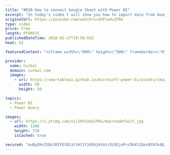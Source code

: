 ```yaml
---
title: "#D30 How to connect Google Sheet with Power BI"
excerpt: "In today’s video I will show you how to import data from Google sheets/ Google Docs into Power BI.  Link to the pbix file: Go to our Download Center: https://curbal.com/donwload-center and select community downloads and get #30.  Link to github: https://github.com/ruthpozuelo/Power-BI-functions-and-scripts"
originalUrl: https://youtube.com/watch?v=2hFCeduIP6k
type: video
price: Free
length: PT5M37S
publishedDateTime: 2018-02-27T19:56:55Z
heat: 52

featuredContent: "<iframe width=\"800\" height=\"500\" frameborder=\"0\" src=\"https://www.youtube.com/embed/2hFCeduIP6k\" allow=\"accelerometer; autoplay; encrypted-media; gyroscope; picture-in-picture\" allowfullscreen></iframe>"

provider:
  name: Curbal
  domain: curbal.com
  images:
    - url: https://smartableai.github.io/microsoft-power-bi/assets/images/organizations/curbal.com-50x50.jpg
      width: 50
      height: 50

topics:
  - Power BI
  - Power Query

images:
  - url: https://i.ytimg.com/vi/2hFCeduIP6k/maxresdefault.jpg
    width: 1280
    height: 720
    isCached: true

secured: "ouByEHv25QnJRIFEtDCaltHl1YjKE6jkVots3USEjoPrcDK4l2QesNYUCk48/bAjyVm8bG4pZRYFM3ecsJN4WMWrDr9gn/dGSvmTgx0RMdoDMWJmUfHUZzWiOVXGO+55TIb5f4WhSYux+GWifpDfODHsIwBuP0Grqv3ztzf/fUvbe28WzOEyjfQgeRFCj8ez63PYY5Q4aybS9LG4erOV009iATkL1cr2hgErdyJBCp2uiTr74IalghnBrz13xxunX8EC05Y1X09r2HmJfoptnHze9I4IsaJj6kcFkMD1dSDBg4Y3MXmNo2CYchkgSs4y2ouq8j3cvLHT1cjmeaGGuCYuvtwme9bkWfwS7x14dmizbjY/aeHHgRJMTrH4SOfKoENiXEz7FblPP1J3hnN30VSgaGrTUDcDzpYgsvu1/Q4=;q91/dhwEfBTgeergMW8OSg=="
---
```


